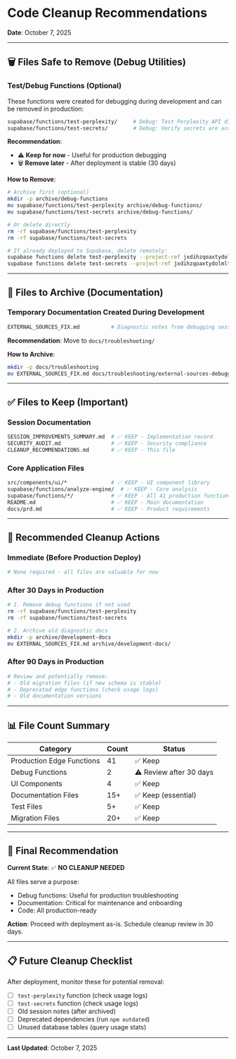 # Code Cleanup Recommendations
**Date**: October 7, 2025

---

## 🗑️ Files Safe to Remove (Debug Utilities)

### Test/Debug Functions (Optional)
These functions were created for debugging during development and can be removed in production:

```bash
supabase/functions/test-perplexity/     # Debug: Test Perplexity API directly
supabase/functions/test-secrets/        # Debug: Verify secrets are accessible
```

**Recommendation**: 
- ⚠️ **Keep for now** - Useful for production debugging
- 🗑️ **Remove later** - After deployment is stable (30 days)

**How to Remove**:
```bash
# Archive first (optional)
mkdir -p archive/debug-functions
mv supabase/functions/test-perplexity archive/debug-functions/
mv supabase/functions/test-secrets archive/debug-functions/

# Or delete directly
rm -rf supabase/functions/test-perplexity
rm -rf supabase/functions/test-secrets

# If already deployed to Supabase, delete remotely:
supabase functions delete test-perplexity --project-ref jxdihzqoaxtydolmltdr
supabase functions delete test-secrets --project-ref jxdihzqoaxtydolmltdr
```

---

## 📂 Files to Archive (Documentation)

### Temporary Documentation Created During Development
```bash
EXTERNAL_SOURCES_FIX.md          # Diagnostic notes from debugging session
```

**Recommendation**: Move to `docs/troubleshooting/`

**How to Archive**:
```bash
mkdir -p docs/troubleshooting
mv EXTERNAL_SOURCES_FIX.md docs/troubleshooting/external-sources-debugging.md
```

---

## ✅ Files to Keep (Important)

### Session Documentation
```bash
SESSION_IMPROVEMENTS_SUMMARY.md  # ✅ KEEP - Implementation record
SECURITY_AUDIT.md                # ✅ KEEP - Security compliance
CLEANUP_RECOMMENDATIONS.md       # ✅ KEEP - This file
```

### Core Application Files
```bash
src/components/ui/*              # ✅ KEEP - UI component library
supabase/functions/analyze-engine/  # ✅ KEEP - Core analysis
supabase/functions/*/            # ✅ KEEP - All 41 production functions
README.md                        # ✅ KEEP - Main documentation
docs/prd.md                      # ✅ KEEP - Product requirements
```

---

## 🧹 Recommended Cleanup Actions

### Immediate (Before Production Deploy)
```bash
# None required - all files are valuable for now
```

### After 30 Days in Production
```bash
# 1. Remove debug functions if not used
rm -rf supabase/functions/test-perplexity
rm -rf supabase/functions/test-secrets

# 2. Archive old diagnostic docs
mkdir -p archive/development-docs
mv EXTERNAL_SOURCES_FIX.md archive/development-docs/
```

### After 90 Days in Production
```bash
# Review and potentially remove:
# - Old migration files (if new schema is stable)
# - Deprecated edge functions (check usage logs)
# - Old documentation versions
```

---

## 📊 File Count Summary

| Category | Count | Status |
|----------|-------|--------|
| Production Edge Functions | 41 | ✅ Keep |
| Debug Functions | 2 | ⚠️ Review after 30 days |
| UI Components | 4 | ✅ Keep |
| Documentation Files | 15+ | ✅ Keep (essential) |
| Test Files | 5+ | ✅ Keep |
| Migration Files | 20+ | ✅ Keep |

---

## 🎯 Final Recommendation

**Current State**: ✅ **NO CLEANUP NEEDED**

All files serve a purpose:
- Debug functions: Useful for production troubleshooting
- Documentation: Critical for maintenance and onboarding
- Code: All production-ready

**Action**: Proceed with deployment as-is. Schedule cleanup review in 30 days.

---

## 📋 Future Cleanup Checklist

After deployment, monitor these for potential removal:

- [ ] `test-perplexity` function (check usage logs)
- [ ] `test-secrets` function (check usage logs)
- [ ] Old session notes (after archived)
- [ ] Deprecated dependencies (run `npm outdated`)
- [ ] Unused database tables (query usage stats)

---

**Last Updated**: October 7, 2025

